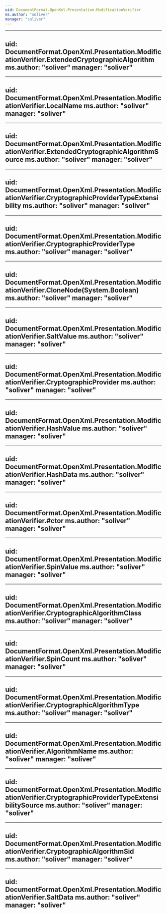```yaml
---
uid: DocumentFormat.OpenXml.Presentation.ModificationVerifier
ms.author: "soliver"
manager: "soliver"
---
```


---
uid: DocumentFormat.OpenXml.Presentation.ModificationVerifier.ExtendedCryptographicAlgorithm
ms.author: "soliver"
manager: "soliver"
---

---
uid: DocumentFormat.OpenXml.Presentation.ModificationVerifier.LocalName
ms.author: "soliver"
manager: "soliver"
---

---
uid: DocumentFormat.OpenXml.Presentation.ModificationVerifier.ExtendedCryptographicAlgorithmSource
ms.author: "soliver"
manager: "soliver"
---

---
uid: DocumentFormat.OpenXml.Presentation.ModificationVerifier.CryptographicProviderTypeExtensibility
ms.author: "soliver"
manager: "soliver"
---

---
uid: DocumentFormat.OpenXml.Presentation.ModificationVerifier.CryptographicProviderType
ms.author: "soliver"
manager: "soliver"
---

---
uid: DocumentFormat.OpenXml.Presentation.ModificationVerifier.CloneNode(System.Boolean)
ms.author: "soliver"
manager: "soliver"
---

---
uid: DocumentFormat.OpenXml.Presentation.ModificationVerifier.SaltValue
ms.author: "soliver"
manager: "soliver"
---

---
uid: DocumentFormat.OpenXml.Presentation.ModificationVerifier.CryptographicProvider
ms.author: "soliver"
manager: "soliver"
---

---
uid: DocumentFormat.OpenXml.Presentation.ModificationVerifier.HashValue
ms.author: "soliver"
manager: "soliver"
---

---
uid: DocumentFormat.OpenXml.Presentation.ModificationVerifier.HashData
ms.author: "soliver"
manager: "soliver"
---

---
uid: DocumentFormat.OpenXml.Presentation.ModificationVerifier.#ctor
ms.author: "soliver"
manager: "soliver"
---

---
uid: DocumentFormat.OpenXml.Presentation.ModificationVerifier.SpinValue
ms.author: "soliver"
manager: "soliver"
---

---
uid: DocumentFormat.OpenXml.Presentation.ModificationVerifier.CryptographicAlgorithmClass
ms.author: "soliver"
manager: "soliver"
---

---
uid: DocumentFormat.OpenXml.Presentation.ModificationVerifier.SpinCount
ms.author: "soliver"
manager: "soliver"
---

---
uid: DocumentFormat.OpenXml.Presentation.ModificationVerifier.CryptographicAlgorithmType
ms.author: "soliver"
manager: "soliver"
---

---
uid: DocumentFormat.OpenXml.Presentation.ModificationVerifier.AlgorithmName
ms.author: "soliver"
manager: "soliver"
---

---
uid: DocumentFormat.OpenXml.Presentation.ModificationVerifier.CryptographicProviderTypeExtensibilitySource
ms.author: "soliver"
manager: "soliver"
---

---
uid: DocumentFormat.OpenXml.Presentation.ModificationVerifier.CryptographicAlgorithmSid
ms.author: "soliver"
manager: "soliver"
---

---
uid: DocumentFormat.OpenXml.Presentation.ModificationVerifier.SaltData
ms.author: "soliver"
manager: "soliver"
---
